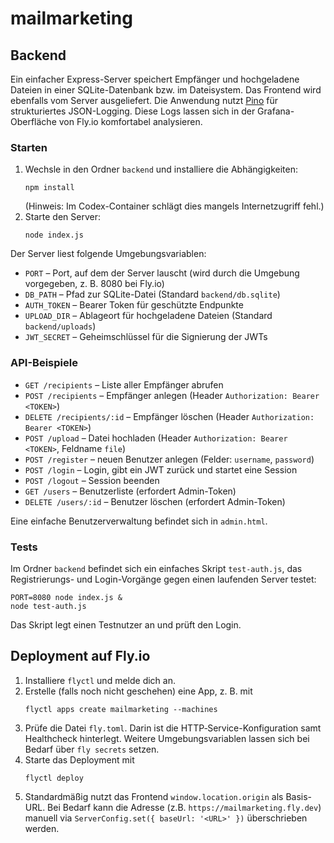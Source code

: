 # mailmarketing

## Backend

Ein einfacher Express-Server speichert Empfänger und hochgeladene Dateien in einer SQLite-Datenbank bzw. im Dateisystem. Das Frontend wird ebenfalls vom Server ausgeliefert.
Die Anwendung nutzt [Pino](https://getpino.io) für strukturiertes JSON-Logging. Diese Logs lassen sich in der Grafana-Oberfläche von Fly.io komfortabel analysieren.

### Starten

1. Wechsle in den Ordner `backend` und installiere die Abhängigkeiten:
   ```
   npm install
   ```
   (Hinweis: Im Codex-Container schlägt dies mangels Internetzugriff fehl.)
2. Starte den Server:
   ```
   node index.js
   ```

Der Server liest folgende Umgebungsvariablen:
 - `PORT` – Port, auf dem der Server lauscht (wird durch die Umgebung vorgegeben, z. B. 8080 bei Fly.io)
- `DB_PATH` – Pfad zur SQLite-Datei (Standard `backend/db.sqlite`)
- `AUTH_TOKEN` – Bearer Token für geschützte Endpunkte
- `UPLOAD_DIR` – Ablageort für hochgeladene Dateien (Standard `backend/uploads`)
- `JWT_SECRET` – Geheimschlüssel für die Signierung der JWTs

### API-Beispiele

- `GET /recipients` – Liste aller Empfänger abrufen
- `POST /recipients` – Empfänger anlegen (Header `Authorization: Bearer <TOKEN>`)
- `DELETE /recipients/:id` – Empfänger löschen (Header `Authorization: Bearer <TOKEN>`)
- `POST /upload` – Datei hochladen (Header `Authorization: Bearer <TOKEN>`, Feldname `file`)
- `POST /register` – neuen Benutzer anlegen (Felder: `username`, `password`)
- `POST /login` – Login, gibt ein JWT zurück und startet eine Session
- `POST /logout` – Session beenden
- `GET /users` – Benutzerliste (erfordert Admin-Token)
- `DELETE /users/:id` – Benutzer löschen (erfordert Admin-Token)

Eine einfache Benutzerverwaltung befindet sich in `admin.html`.

### Tests

Im Ordner `backend` befindet sich ein einfaches Skript `test-auth.js`, das Registrierungs-
und Login-Vorgänge gegen einen laufenden Server testet:

```
PORT=8080 node index.js &
node test-auth.js
```
Das Skript legt einen Testnutzer an und prüft den Login.

## Deployment auf Fly.io

1. Installiere `flyctl` und melde dich an.
2. Erstelle (falls noch nicht geschehen) eine App, z. B. mit
   ```
   flyctl apps create mailmarketing --machines
   ```
3. Prüfe die Datei `fly.toml`. Darin ist die HTTP‑Service-Konfiguration samt
   Healthcheck hinterlegt. Weitere Umgebungsvariablen lassen sich bei Bedarf
   über `fly secrets` setzen.
4. Starte das Deployment mit
   ```
   flyctl deploy
   ```
5. Standardmäßig nutzt das Frontend `window.location.origin` als Basis-URL.
   Bei Bedarf kann die Adresse (z.B. `https://mailmarketing.fly.dev`)
   manuell via `ServerConfig.set({ baseUrl: '<URL>' })` überschrieben werden.

